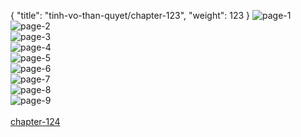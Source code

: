 { "title": "tinh-vo-than-quyet/chapter-123", "weight": 123 }
<img src="tinh-vo-than-quyet_0123_01-b1f3bb08bda9bd6c4299435212f232f3.webp" alt="page-1" origin="http://1.bp.blogspot.com/-GapnXrupe-4/WpEqWpwSvaI/AAAAAAAAI9M/A-1QoB2f-mYOSPKwPcpyjwBClVm2pGMjQCLcBGAs/s1600/1.jpg?imgmax=0"><br/>
<img src="tinh-vo-than-quyet_0123_02-dc95d74a50c42f94c1e22eec33e49c49.webp" alt="page-2" origin="http://1.bp.blogspot.com/-1zriDyfe8JE/WpEqWoQoM2I/AAAAAAAAI9U/5rwBTB8M_X8mA9jpx-_64jAqEZ5M2_eQQCLcBGAs/s1600/2.jpg?imgmax=0"><br/>
<img src="tinh-vo-than-quyet_0123_03-ea2804ffd2c24f16235f8e36a9fc763c.webp" alt="page-3" origin="http://1.bp.blogspot.com/-3WHqn_dcMAg/WpEqWpQzaAI/AAAAAAAAI9Q/gyN4siUvO0Qpvm7QaZcU3GWEqy8rk-B6gCLcBGAs/s1600/3.jpg?imgmax=0"><br/>
<img src="tinh-vo-than-quyet_0123_04-9b9bbb37e1822f4aceb025b673382940.webp" alt="page-4" origin="http://1.bp.blogspot.com/-w6RXCw03Eu8/WpEqXnfAXWI/AAAAAAAAI9Y/w8p74Szd99U3C6xLugZobxzmQVnWorXogCLcBGAs/s1600/4.jpg?imgmax=0"><br/>
<img src="tinh-vo-than-quyet_0123_05-8a80c93aca3a6045d6c6d87685b09632.webp" alt="page-5" origin="http://1.bp.blogspot.com/-ooRj7D64ptc/WpEqX-2cP3I/AAAAAAAAI9c/vhg1FkswZP8T7eqBenbc71hlpi1EpE0-wCLcBGAs/s1600/5.jpg?imgmax=0"><br/>
<img src="tinh-vo-than-quyet_0123_06-7b1eafecb7d5e395364fc1fe55857b77.webp" alt="page-6" origin="http://1.bp.blogspot.com/-EzJB71quc-M/WpEqYLd311I/AAAAAAAAI9g/g7RqKBvfo4UCdVNrOdeRjMGYYCfDiICVQCLcBGAs/s1600/6.jpg?imgmax=0"><br/>
<img src="tinh-vo-than-quyet_0123_07-539b33ac2ae226862f3e0b53580248b1.webp" alt="page-7" origin="http://1.bp.blogspot.com/-EvBi2tGibWI/WpEqYv_tjbI/AAAAAAAAI9k/shtiOjWBK8wlfpPdDtSHhld8OzgPQYELwCLcBGAs/s1600/7.jpg?imgmax=0"><br/>
<img src="tinh-vo-than-quyet_0123_08-3a2b35b95639b2d1a1156e3530a00f56.webp" alt="page-8" origin="http://1.bp.blogspot.com/-Yu-zpBt_dw8/WpEqYze99uI/AAAAAAAAI9o/TClsTMolbXE7jxWSYES-THGS1rX6wfsUACLcBGAs/s1600/8.jpg?imgmax=0"><br/>
<img src="tinh-vo-than-quyet_0123_09-850x1185-a9363863909a7f9bd419f47d56a594ba.webp" alt="page-9" origin="http://1.bp.blogspot.com/-gsYVu-KS__A/WpEqZI9_UVI/AAAAAAAAI9s/Dxyf2JYJneYg4RGKWlNbgGruVzt1yBOYQCLcBGAs/s1600/9.jpg?imgmax=0"><br/>
<br/><a class="nextchap" href="/tinh-vo-than-quyet/chapter-124">chapter-124</a>
